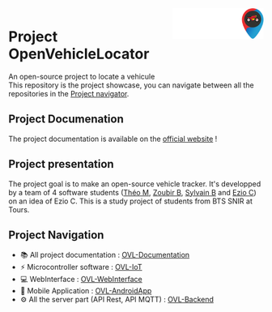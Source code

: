<a href="https://github.com/eziocangialosi/OpenVehicleLocator">
    <img src="https://raw.githubusercontent.com/eziocangialosi/OVL-Documentation/master/images/OVL_logo_name_white.png" alt="OVL logo" title="OVL" align="right" height="60" />
</a>

# Project OpenVehicleLocator
An open-source project to locate a vehicule <br>
This repository is the project showcase, you can navigate between all the repositories in the [Project navigator](#project-navigation).

## Project Documenation
The project documentation is available on the [official website](https://doc.ovl-project.org) !

## Project presentation
The project goal is to make an open-source vehicle tracker.
It's developped by a team of 4 software students ([Théo M](https://github.com/Tech-User42), [Zoubir B](https://github.com/gamard912), [Sylvain B](https://github.com/SylvainBRUNET37) and [Ezio C](https://github.com/eziocangialosi)) on an idea of Ezio C.
This is a study project of students from BTS SNIR at Tours.

## Project Navigation
- :books: All project documentation : [OVL-Documentation](https://github.com/eziocangialosi/OVL-Documentation)
- :zap: Microcontroller software : [OVL-IoT](https://github.com/eziocangialosi/OVL-IoT)
- :computer: WebInterface : [OVL-WebInterface](https://github.com/eziocangialosi/OVL-WebInterface)
- :iphone: Mobile Application : [OVL-AndroidApp](https://github.com/eziocangialosi/OVL-AndroidApp)
- ⚙ All the server part (API Rest, API MQTT) : [OVL-Backend](https://github.com/eziocangialosi/OVL-Backend)
